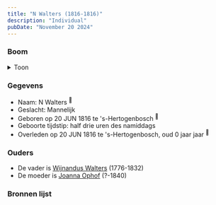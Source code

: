 ```yaml
---
title: "N Walters (1816-1816)"
description: "Individual"
pubDate: "November 20 2024"
---
```


### Boom
<details><summary>Toon</summary>

![test](https://www.plantuml.com/plantuml/svg/dP9DJm8n48Rl_HKJFQ07p7xn6OAAWIXHD8hXIBgx8rlfjgHJGWZXlrlO5KcCcdXgCvttdQSpSqMM6xlC9QEvK0jkU0unJ-OpevSglT5I6x26At9Fg2pBH8gG29D8BEwOB-mQSinZD5I4oA91RTSBP4UkYUH4i640qDCcHJFEH39NIDJfv5oeRXT2jcMi0a_xKiGAnSb4l2kkqYN1X4jdJIV02Uuyp_TyWDD-EAWDUivuyoPGfblej6CUhwUnjbPYkmj-0uQlz-verE7oA8lcIocdpdcQ64qKQyUoIu_WfVy4VZCCe4BLMpHMpr35cfBCyPLGGysLul2uoFJRWITeEPv1hn_smrzuxaPZE23LuCnlHXvKeLwxy8FpxoN_1cuLPZkRdu4xxHMcgL2pGl5m_UmKVhHd7tYU5qLmAiKiiskKKgyS_vQLFQvMomnMVl8hK2fTOF_KP9_bHj-65JJXCEY_XnPuxbEZ7MBz7otvLUrsx0hTFkNo0m00)
</details>

### Gegevens
- Naam: N Walters <sup><a href="../s00296/" style="text-decoration:none" title="Geboorte N Walters 20-06-1816">:link:</a></sup>
- Geslacht: Mannelijk
- Geboren op 20 JUN 1816 te 's-Hertogenbosch <sup><a href="../s00296/" style="text-decoration:none" title="Geboorte N Walters 20-06-1816">:link:</a></sup>
- Geboorte tijdstip: half drie uren des namiddags
- Overleden op 20 JUN 1816 te 's-Hertogenbosch, oud 0 jaar jaar <sup><a href="../s00296/" style="text-decoration:none" title="Geboorte N Walters 20-06-1816">:link:</a></sup>

### Ouders
- De vader is [Wijnandus Walters](../i00101/) (1776-1832)
- De moeder is [Joanna Ophof](../i00129/) (?-1840)

### Bronnen lijst